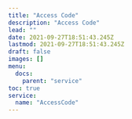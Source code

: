 ```yaml
---
title: "Access Code"
description: "Access Code"
lead: ""
date: 2021-09-27T18:51:43.245Z
lastmod: 2021-09-27T18:51:43.245Z
draft: false
images: []
menu:
  docs:
    parent: "service"
toc: true
service:
  name: "AccessCode"
---
```

